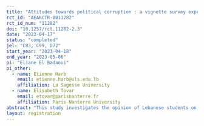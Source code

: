 ```yaml
---
title: "Attitudes towards political corruption : a vignette survey experiment on Lebanese students"
rct_id: "AEARCTR-0011282"
rct_id_num: "11282"
doi: "10.1257/rct.11282-2.3"
date: "2023-04-17"
status: "completed"
jel: "C83, C99, D72"
start_year: "2023-04-18"
end_year: "2023-05-06"
pi: "Eliane El Badaoui"
pi_other:
  - name: Etienne Harb
    email: etienne.harb@uls.edu.lb
    affiliation: La Sagesse University
  - name: Elisabeth Tovar
    email: etovar@parisnanterre.fr
    affiliation: Paris Nanterre University
abstract: "This study investigates the opinion of Lebanese students on the attitudes towards corruption in a general parliamentary election. Using a vignette experiment, we explore the causal effects of i) the nature of corruption, ii) the nature of the voter’s prize, iii) factors of proximity with the respondent. Using an individual post-vignette survey, we explore how attitudes towards corruption is associated with the respondents’ socio-demographic characteristics and attitudinal opinions."
layout: registration
---
```


